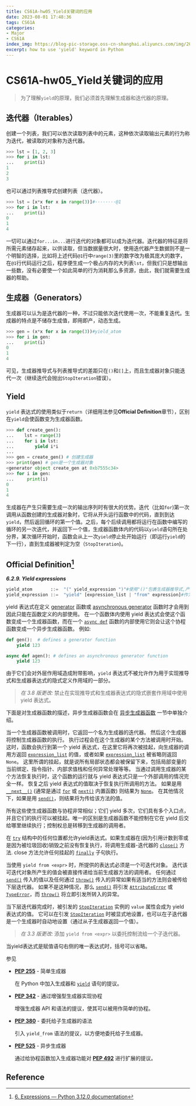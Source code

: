 ```yaml
---
title: CS61A-hw05_Yield关键词的应用
date: 2023-08-01 17:48:36
tags: CS61A
categories:
- Major
- CS61A
index_img: https://blog-pic-storage.oss-cn-shanghai.aliyuncs.com/img/202307091514452.png
excerpt: how to use 'yield' keyword in Python
---
```


# CS61A-hw05_Yield关键词的应用

>  为了理解`yield`的原理，我们必须首先理解生成器和迭代器的原理。

## 迭代器（Iterables）

创建一个列表，我们可以依次读取列表中的元素，这种依次读取输出元素的行为称为迭代，被读取的对象称为迭代器。

```py
>>> lst = [1, 2, 3]
>>> for i in lst:
...    print(i)
1
2
3
```

也可以通过列表推导式创建列表（迭代器）。

```py
>>> lst = [x*x for x in range(3)]#········@1
>>> for i in lst:
...    print(i)
0
1
4
```

一切可以通过`for...in...`进行迭代的对象都可以成为迭代器。迭代器的特征是将所需元素储存起来，以供读取，但当数据量很大时，使用迭代器产生数据则不是一个明智的选择，比如将上述代码`@1`行中`range(3)`里的数字改为极其庞大的数字，在`@1`行代码运行之后，程序便生成一个极占内存的大列表`lst`，但我们只是想输出一些数，没有必要使一个如此简单的行为消耗那么多资源，由此，我们就需要生成器的帮助。

## 生成器（Generators）

生成器可以认为是迭代器的一种，不过只能依次迭代使用一次，不能重复迭代。生成器的特点是不储存生成值，即用即产，动态生成。

```py
>>> gen = (x*x for x in range(3))#yield_atom
>>> for i in gen:
...    print(i)
0
1
4
```

可见，生成器推导式与列表推导式的差距只在`()`和`[]`上，而且生成器对象只能迭代一次（继续迭代会抛出`StopIteration`错误）。

## Yield

`yield` 表达式的使用类似于`return`（详细用法参见**Official Definition**章节），区别在`yield`会使函数变为生成器函数。

```py
>>> def create_gen():
...    lst = range(3)
...    for i in lst:
...        yield i*i
...
>>> gen = create_gen() # 创建生成器
>>> print(gen) # gen是一个生成器对象
<generator object create_gen at 0xb7555c34>
>>> for i in gen:
...     print(i)
0
1
4
```

生成器在产生只需要生成一次的输出序列时有很大的优势。迭代（比如`for`)第一次调用从函数创建的生成器对象时，它将从开头运行函数中的代码，直到到达`yield`，然后返回循环的第一个值。之后，每个后续调用都将运行在函数中编写的循环的另一次迭代，并返回下一个值，生成器函数体内的代码以`yield`语句所在处分界，某次循环开始时，函数会从上一次`yield`停止处开始运行（即运行`yield`的下一行），直到生成器被判定为空（`StopIteration`)。

## Official Definition[^1]

***6.2.9. Yield expressions***

```python
yield_atom       ::=  "(" yield_expression ")"#使用"()"包裹生成器推导式,产生生成器
yield_expression ::=  "yield" [expression_list | "from" expression]#作为表达式在函数体中使用
```

yield 表达式在定义 [generator](https://docs.python.org/zh-cn/3/glossary.html#term-generator) 函数或 [asynchronous generator](https://docs.python.org/zh-cn/3/glossary.html#term-asynchronous-generator) 函数时才会用到因此只能在函数定义的内部使用。 在一个函数体内使用 yield 表达式会使这个函数变成一个生成器函数，而在一个 [`async def`](https://docs.python.org/zh-cn/3/reference/compound_stmts.html#async-def) 函数的内部使用它则会让这个协程函数变成一个异步生成器函数。 例如:

```python
def gen():  # defines a generator function
    yield 123

async def agen(): # defines an asynchronous generator function
    yield 123
```

由于它们会对外层作用域造成附带影响，`yield` 表达式不被允许作为用于实现推导式和生成器表达式的隐式定义作用域的一部分。

> *在 3.8 版更改:* 禁止在实现推导式和生成器表达式的隐式嵌套作用域中使用 yield 表达式。

下面是对生成器函数的描述，异步生成器函数会在 [异步生成器函数](https://docs.python.org/zh-cn/3/reference/expressions.html?highlight=yield#asynchronous-generator-functions) 一节中单独介绍。

当一个生成器函数被调用时，它返回一个名为生成器的迭代器。 然后这个生成器将控制生成器函数的执行。 执行过程会在这个生成器的某个方法被调用时开始。 这时，函数会执行到第一个 yield 表达式，在这里它将再次被挂起，向生成器的调用方返回 [`expression_list`](https://docs.python.org/zh-cn/3/reference/expressions.html?highlight=yield#grammar-token-python-grammar-expression_list) 的值，或者如果 [`expression_list`](https://docs.python.org/zh-cn/3/reference/expressions.html?highlight=yield#grammar-token-python-grammar-expression_list) 被省略则返回 `None`。 这里所谓的挂起，就是说所有局部状态都会被保留下来，包括局部变量的当前绑定、指令指针、内部求值栈和任何异常处理等等。 当通过调用生成器的某个方法恢复执行时，这个函数的运行就与 yield 表达式只是一个外部调用的情况完全一样。 恢复之后 yield 表达式的值取决于恢复执行所调用的方法。 如果是用 [`__next__()`](https://docs.python.org/zh-cn/3/reference/expressions.html?highlight=yield#generator.__next__) (通常是通过 [`for`](https://docs.python.org/zh-cn/3/reference/compound_stmts.html#for) 或 [`next()`](https://docs.python.org/zh-cn/3/library/functions.html#next) 内置函数) 则结果为 [`None`](https://docs.python.org/zh-cn/3/library/constants.html#None)。 在其他情况下，如果是用 [`send()`](https://docs.python.org/zh-cn/3/reference/expressions.html?highlight=yield#generator.send)，则结果将为传给该方法的值。

所有这些使生成器函数与协程非常相似；它们 yield 多次，它们具有多个入口点，并且它们的执行可以被挂起。唯一的区别是生成器函数不能控制在它在 yield 后交给哪里继续执行；控制权总是转移到生成器的调用者。

在 [`try`](https://docs.python.org/zh-cn/3/reference/compound_stmts.html#try) 结构中的任何位置都允许yield表达式。如果生成器在(因为引用计数到零或是因为被垃圾回收)销毁之前没有恢复执行，将调用生成器-迭代器的 [`close()`](https://docs.python.org/zh-cn/3/reference/expressions.html?highlight=yield#generator.close) 方法. close 方法允许任何挂起的 [`finally`](https://docs.python.org/zh-cn/3/reference/compound_stmts.html#finally) 子句执行。

当使用 `yield from <expr>` 时，所提供的表达式必须是一个可迭代对象。 迭代该可迭代对象所产生的值会被直接传递给当前生成器方法的调用者。 任何通过 [`send()`](https://docs.python.org/zh-cn/3/reference/expressions.html?highlight=yield#generator.send) 传入的值以及任何通过 [`throw()`](https://docs.python.org/zh-cn/3/reference/expressions.html?highlight=yield#generator.throw) 传入的异常如果有适当的方法则会被传给下层迭代器。 如果不是这种情况，那么 [`send()`](https://docs.python.org/zh-cn/3/reference/expressions.html?highlight=yield#generator.send) 将引发 [`AttributeError`](https://docs.python.org/zh-cn/3/library/exceptions.html#AttributeError) 或 [`TypeError`](https://docs.python.org/zh-cn/3/library/exceptions.html#TypeError)，而 [`throw()`](https://docs.python.org/zh-cn/3/reference/expressions.html?highlight=yield#generator.throw) 将立即引发所转入的异常。

当下层迭代器完成时，被引发的 [`StopIteration`](https://docs.python.org/zh-cn/3/library/exceptions.html#StopIteration) 实例的 `value` 属性会成为 yield 表达式的值。 它可以在引发 [`StopIteration`](https://docs.python.org/zh-cn/3/library/exceptions.html#StopIteration) 时被显式地设置，也可以在子迭代器是一个生成器时自动地设置（通过从子生成器返回一个值）。

> *在 3.3 版更改:* 添加 `yield from <expr>` 以委托控制流给一个子迭代器。

当yield表达式是赋值语句右侧的唯一表达式时，括号可以省略。

参见

- [**PEP 255**](https://peps.python.org/pep-0255/) - 简单生成器

  在 Python 中加入生成器和 [`yield`](https://docs.python.org/zh-cn/3/reference/simple_stmts.html#yield) 语句的提议。

- [**PEP 342**](https://peps.python.org/pep-0342/) - 通过增强型生成器实现协程

  增强生成器 API 和语法的提议，使其可以被用作简单的协程。

- [**PEP 380**](https://peps.python.org/pep-0380/) - 委托给子生成器的语法

  引入 `yield_from` 语法的提议，以方便地委托给子生成器。

- [**PEP 525**](https://peps.python.org/pep-0525/) - 异步生成器

  通过给协程函数加入生成器功能对 [**PEP 492**](https://peps.python.org/pep-0492/) 进行扩展的提议。

## Reference

[^1]:[6. Expressions — Python 3.12.0 documentation](https://docs.python.org/3/reference/expressions.html#grammar-token-python-grammar-yield_expression)
[^2]:[iterator - What does the "yield" keyword do in Python? - Stack Overflow](https://stackoverflow.com/questions/231767/what-does-the-yield-keyword-do-in-python?page=1&tab=scoredesc#tab-top)
[^3]:[python生成器-CSDN博客](https://blog.csdn.net/weixin_33751566/article/details/92288708)
